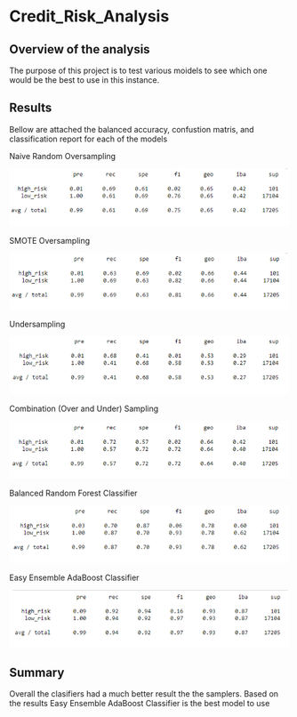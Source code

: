 # Credit_Risk_Analysis
## Overview of the analysis
The purpose of this project is to test various moidels to see which one would be the best to use in this instance.

## Results
Bellow are attached the balanced accuracy, confustion matris, and classification report for each of the models


Naive Random Oversampling

![Naive Random Oversampling](https://github.com/ElizMishina/Credit_Risk_Analysis/blob/main/random_over_sampling.png)


SMOTE Oversampling

![SMOTE Oversampling](https://github.com/ElizMishina/Credit_Risk_Analysis/blob/main/smote_over_sampling.png)


Undersampling

![Undersampling](https://github.com/ElizMishina/Credit_Risk_Analysis/blob/main/undersampling.png)


Combination (Over and Under) Sampling

![Combination (Over and Under) Sampling](https://github.com/ElizMishina/Credit_Risk_Analysis/blob/main/over_and_under_sampling.png)


Balanced Random Forest Classifier

![Balanced Random Forest Classifier](https://github.com/ElizMishina/Credit_Risk_Analysis/blob/main/balanced_random_forewst_classifier.png)


Easy Ensemble AdaBoost Classifier

![Easy Ensemble AdaBoost Classifier](https://github.com/ElizMishina/Credit_Risk_Analysis/blob/main/easy_ensemble_adaboost_classifier.png)

## Summary
Overall the clasifiers had a much better result the the samplers. Based on the results Easy Ensemble AdaBoost Classifier is the best model to use
